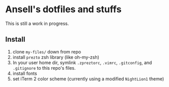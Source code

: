 # Ansell's dotfiles and stuffs

This is still a work in progress.

## Install

1. clone `my-files/` down from repo
2. install `prezto` zsh library (like oh-my-zsh)
3. In your user home dir, symlink `.zpreztorc`, `.vimrc`, `.gitconfig`, and `.gitignore` to this repo's files.
4. install fonts
5. set iTerm 2 color scheme (currently using a modified `NightLion1` theme)
